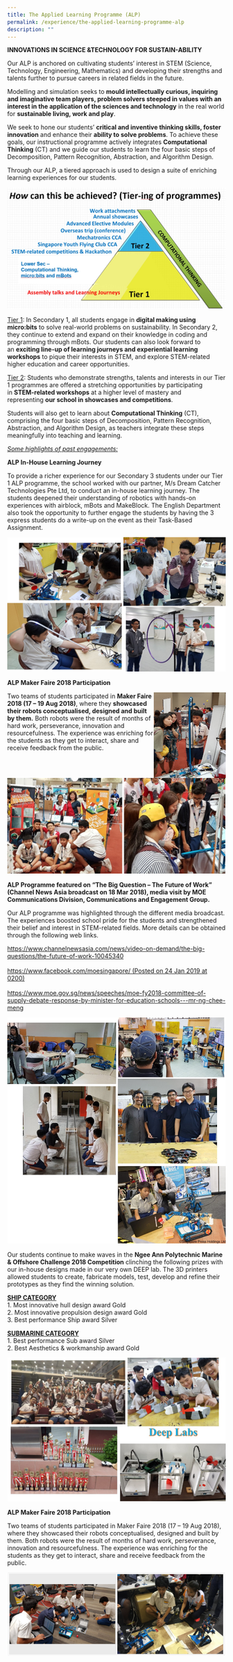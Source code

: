 ```yaml
---
title: The Applied Learning Programme (ALP)
permalink: /experience/the-applied-learning-programme-alp
description: ""
---
```

<p><strong>INNOVATIONS IN SCIENCE &amp;TECHNOLOGY FOR SUSTAIN-ABILITY</strong></p>
<p>Our ALP is anchored on cultivating students&rsquo; interest in STEM (Science, Technology, Engineering, Mathematics) and developing their strengths and talents further to pursue careers in related fields in the future.</p>
<p>Modelling and simulation seeks to&nbsp;<strong>mould intellectually curious, inquiring and imaginative team players, problem solvers steeped in values with an interest in the application of the sciences and technology</strong>&nbsp;in the real world for&nbsp;<strong>sustainable living, work and play</strong>.</p>
<p>We seek to hone our students&rsquo;&nbsp;<strong>critical and inventive thinking skills, foster innovation</strong>&nbsp;and enhance their&nbsp;<strong>ability to solve problems</strong>. To achieve these goals, our instructional programme actively integrates&nbsp;<strong>Computational Thinking</strong>&nbsp;(CT) and we guide our students to learn the four basic steps of Decomposition, Pattern Recognition, Abstraction, and Algorithm Design.</p>
<p>Through our ALP, a tiered approach is used to design a suite of enriching learning experiences for our students.</p>
<img src="/images/alp1.jpg">
<p><u>Tier 1</u>: In Secondary 1, all students engage in&nbsp;<strong>digital making using micro:bits</strong>&nbsp;to solve real-world problems on sustainability. In Secondary 2, they continue to extend and expand on their knowledge in coding and programming through mBots. Our students can also look forward to an&nbsp;<strong>exciting line-up of learning journeys and experiential learning workshops</strong>&nbsp;to pique their interests in STEM, and explore STEM-related higher education and career opportunities.</p>
<p><u>Tier 2</u>: Students who demonstrate strengths, talents and interests in our Tier 1 programmes are offered a stretching opportunities by participating in&nbsp;<strong>STEM-related workshops</strong>&nbsp;at a higher level of mastery and representing&nbsp;<strong>our&nbsp;school in showcases and competitions</strong>.</p>
<p>Students will also get to learn about&nbsp;<strong>Computational Thinking</strong>&nbsp;(CT), comprising the four basic steps of Decomposition, Pattern Recognition, Abstraction, and Algorithm Design, as teachers integrate these steps meaningfully into teaching and learning.</p>
<p><em><u>Some highlights of past engagements:</u></em></p>
<p><strong>ALP In-House Learning Journey</strong></p>
<p>To provide a richer experience for our Secondary 3 students under our Tier 1 ALP programme, the school worked with our partner, M/s Dream Catcher Technologies Pte Ltd, to conduct an in-house learning journey. The students deepened their understanding of robotics with hands-on experiences with airblock, mBots and MakeBlock. The English Department also took the opportunity to further engage the students by having the 3 express students do a write-up on the event as their Task-Based Assignment.</p>
<img src="/images/alp2.jpg">
<p><strong>ALP Maker Faire 2018 Participation</strong></p>
<img style="width: 33%;" src="/images/alp3.jpg" align = "right" />
<p>Two teams of students participated in&nbsp;<strong>Maker Faire 2018 (17 &ndash; 19 Aug 2018)</strong>, where they&nbsp;<strong>showcased their robots conceptualised, designed and built by them.</strong> Both robots were the result of months of hard work, perseverance, innovation and resourcefulness. The experience was enriching for the students as they get to interact, share and receive feedback from the public.</p>
<img src="/images/alp4.jpg">
<p><strong>ALP Programme featured on &ldquo;The Big Question &ndash; The Future of Work&rdquo; (Channel News Asia broadcast on 18 Mar 2018), media visit by MOE Communications Division, Communications and Engagement Group.</strong></p>
<p>Our ALP programme was highlighted through the different media broadcast. The experiences boosted school pride for the students and strengthened their belief and interest in STEM-related fields. More details can be obtained through the following web links.</p>
<p><a href="https://www.channelnewsasia.com/news/video-on-demand/the-big-questions/the-future-of-work-10045340" target="_blank" rel="noopener">https://www.channelnewsasia.com/news/video-on-demand/the-big-questions/the-future-of-work-10045340</a><br /><br /><a href="https://www.facebook.com/moesingapore/" target="">https://www.facebook.com/moesingapore/ (Posted on 24 Jan 2019 at 0200)</a><br /><br /><a href="https://www.moe.gov.sg/news/speeches/moe-fy2018-committee-of-supply-debate-response-by-minister-for-education-schools---mr-ng-chee-meng" target="">https://www.moe.gov.sg/news/speeches/moe-fy2018-committee-of-supply-debate-response-by-minister-for-education-schools---mr-ng-chee-meng</a></p>
<img src="/images/alp5.jpg">
<p>Our students continue to make waves in the&nbsp;<strong>Ngee Ann Polytechnic Marine &amp; Offshore Challenge 2018 Competition</strong>&nbsp;clinching the following prizes with our in-house designs made in our very own DEEP lab. The 3D printers allowed students to create, fabricate models, test, develop and refine their prototypes as they find the winning solution.</p>
<p><u><strong>SHIP CATEGORY<br /></strong></u>1. Most innovative hull design award&nbsp;Gold<br />2. Most innovative propulsion design award&nbsp;Gold<br />3. Best performance Ship award&nbsp;Silver</p>
<p><strong><u>SUBMARINE CATEGORY<br /></u></strong>1. Best performance Sub award&nbsp;Silver<br />2. Best Aesthetics &amp; workmanship award&nbsp;Gold</p>
<img src="/images/alp6.jpg">
<p><strong>ALP Maker Faire 2018 Participation</strong></p>
<p>Two teams of students participated in Maker Faire 2018 (17 &ndash; 19 Aug 2018), where they showcased their robots conceptualised, designed and built by them. Both robots were the result of months of hard work, perseverance, innovation and resourcefulness. The experience was enriching for the students as they get to interact, share and receive feedback from the public.</p>
<img src="/images/alp7.png">